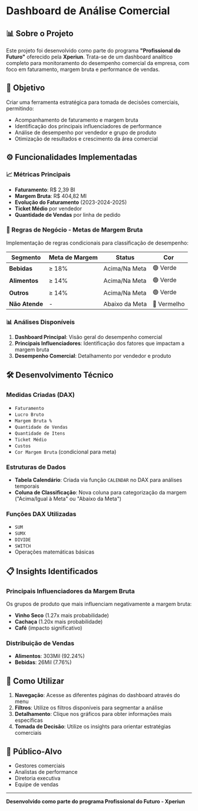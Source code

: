 # Dashboard de Análise Comercial

## 📊 Sobre o Projeto

Este projeto foi desenvolvido como parte do programa **"Profissional do Futuro"** oferecido pela **Xperiun**. Trata-se de um dashboard analítico completo para monitoramento do desempenho comercial da empresa, com foco em faturamento, margem bruta e performance de vendas.

## 🎯 Objetivo

Criar uma ferramenta estratégica para tomada de decisões comerciais, permitindo:
- Acompanhamento de faturamento e margem bruta
- Identificação dos principais influenciadores de performance
- Análise de desempenho por vendedor e grupo de produto
- Otimização de resultados e crescimento da área comercial

## ⚙️ Funcionalidades Implementadas

### 📈 Métricas Principais
- **Faturamento**: R$ 2,39 BI
- **Margem Bruta**: R$ 404,82 MI
- **Evolução do Faturamento** (2023-2024-2025)
- **Ticket Médio** por vendedor
- **Quantidade de Vendas** por linha de pedido

### 🎨 Regras de Negócio - Metas de Margem Bruta
Implementação de regras condicionais para classificação de desempenho:

| Segmento | Meta de Margem | Status | Cor |
|----------|----------------|--------|-----|
| **Bebidas** | ≥ 18% | Acima/Na Meta | 🟢 Verde |
| **Alimentos** | ≥ 14% | Acima/Na Meta | 🟢 Verde |
| **Outros** | ≥ 14% | Acima/Na Meta | 🟢 Verde |
| **Não Atende** | - | Abaixo da Meta | 🔴 Vermelho |

### 📊 Análises Disponíveis
1. **Dashboard Principal**: Visão geral do desempenho comercial
2. **Principais Influenciadores**: Identificação dos fatores que impactam a margem bruta
3. **Desempenho Comercial**: Detalhamento por vendedor e produto

## 🛠️ Desenvolvimento Técnico

### Medidas Criadas (DAX)
- `Faturamento`
- `Lucro Bruto`
- `Margem Bruta %`
- `Quantidade de Vendas`
- `Quantidade de Itens`
- `Ticket Médio`
- `Custos`
- `Cor Margem Bruta` (condicional para meta)

### Estruturas de Dados
- **Tabela Calendário**: Criada via função `CALENDAR` no DAX para análises temporais
- **Coluna de Classificação**: Nova coluna para categorização da margem ("Acima/Igual à Meta" ou "Abaixo da Meta")

### Funções DAX Utilizadas
- `SUM`
- `SUMX`
- `DIVIDE`
- `SWITCH`
- Operações matemáticas básicas

## 📋 Insights Identificados

### Principais Influenciadores da Margem Bruta
Os grupos de produto que mais influenciam negativamente a margem bruta:
- **Vinho Seco** (1.27x mais probabilidade)
- **Cachaça** (1.20x mais probabilidade)
- **Café** (impacto significativo)

### Distribuição de Vendas
- **Alimentos**: 303Mil (92.24%)
- **Bebidas**: 26Mil (7.76%)

## 🚀 Como Utilizar

1. **Navegação**: Acesse as diferentes páginas do dashboard através do menu
2. **Filtros**: Utilize os filtros disponíveis para segmentar a análise
3. **Detalhamento**: Clique nos gráficos para obter informações mais específicas
4. **Tomada de Decisão**: Utilize os insights para orientar estratégias comerciais

## 👥 Público-Alvo

- Gestores comerciais
- Analistas de performance
- Diretoria executiva
- Equipe de vendas

---

**Desenvolvido como parte do programa Profissional do Futuro - Xperiun**
